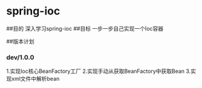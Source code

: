 # spring-ioc
##目的
深入学习spring-ioc
##目标
一步一步自己实现一个Ioc容器

##版本计划

### dev/1.0.0

1.实现Ioc核心BeanFactory工厂
2.实现手动从获取BeanFactory中获取Bean
3.实现xml文件中解析bean
